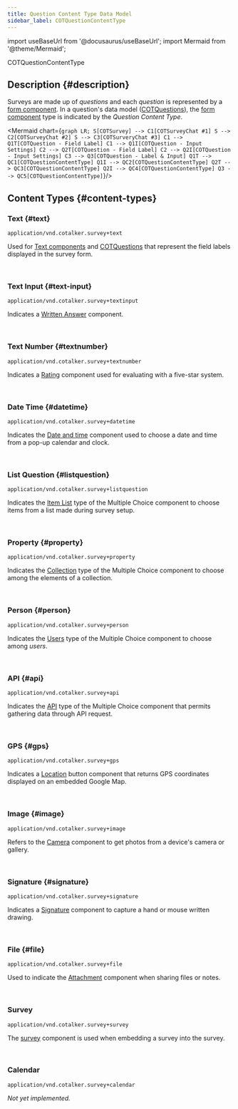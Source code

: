 ```yaml
---
title: Question Content Type Data Model
sidebar_label: COTQuestionContentType
---
```

import useBaseUrl from '@docusaurus/useBaseUrl'; 
import Mermaid from '@theme/Mermaid';

<span className="hero__subtitle">COTQuestionContentType</span>

## Description {#description}

Surveys are made up of _questions_ and each _question_ is represented by a [form component](/docs/documentation/admin/survey/survey_overview#form-components). In a question's data model ([COTQuestions](/docs/documentation/models/surveys/model_questions)), the [form component](/docs/documentation/admin/survey/survey_overview#form-components) type is indicated by the _Question Content Type_.

<Mermaid chart={`
	graph LR;
        S[COTSurvey] --> C1[COTSurveyChat #1]
        S --> C2[COTSurveyChat #2]
        S --> C3[COTSurveryChat #3]
        C1 --> Q1T[COTQuestion - Field Label]
        C1 --> Q1I[COTQuestion - Input Settings]
        C2 --> Q2T[COTQuestion - Field Label]
        C2 --> Q2I[COTQuestion - Input Settings]
        C3 --> Q3[COTQuestion - Label & Input]
        Q1T --> QC1[COTQuestionContentType]
        Q1I --> QC2[COTQuestionContentType]
        Q2T --> QC3[COTQuestionContentType]
        Q2I --> QC4[COTQuestionContentType]
        Q3 --> QC5[COTQuestionContentType]
`}/>

## Content Types {#content-types}

<div className="alert alert--secondary">

### Text {#text}
`application/vnd.cotalker.survey+text`

Used for [Text components](/docs/documentation/admin/survey/components/text_component) and [COTQuestions](/docs/documentation/models/surveys/model_questions) that represent the field labels displayed in the survey form.

</div>
<br/>

<div className="alert alert--secondary">

### Text Input {#text-input}
`application/vnd.cotalker.survey+textinput`

Indicates a [Written Answer](/docs/documentation/admin/survey/components/written_answer) component.

</div>
<br/>

<div className="alert alert--secondary">

### Text Number {#textnumber}
`application/vnd.cotalker.survey+textnumber`

Indicates a [Rating](/docs/documentation/admin/survey/components/rating) component used for evaluating with a five-star system.

</div>
<br/>

<div className="alert alert--secondary">

### Date Time {#datetime}
`application/vnd.cotalker.survey+datetime`

Indicates the [Date and time](/docs/documentation/admin/survey/components/date_and_time) component used to choose a date and time from a pop-up calendar and clock.

</div>
<br/>

<div className="alert alert--secondary">

### List Question {#listquestion}
`application/vnd.cotalker.survey+listquestion`

Indicates the [Item List](/docs/documentation/admin/survey/components/multiple_choice#list-of-items-type) type of the Multiple Choice component to choose items from a list made during survey setup.

</div>
<br/>

<div className="alert alert--secondary">

### Property {#property}
`application/vnd.cotalker.survey+property`

Indicates the [Collection](/docs/documentation/admin/survey/components/multiple_choice#collection-type) type of the Multiple Choice component to choose among the elements of a collection.

</div>
<br/>

<div className="alert alert--secondary">

### Person {#person}
`application/vnd.cotalker.survey+person`

Indicates the [Users](/docs/documentation/admin/survey/components/multiple_choice#users-type) type of the Multiple Choice component to choose among _users_.

</div>
<br/>

<div className="alert alert--secondary">

### API {#api}
`application/vnd.cotalker.survey+api`

Indicates the [API](/docs/documentation/admin/survey/components/multiple_choice#api-type) type of the Multiple Choice component that permits gathering data through API request.

</div>
<br/>

<div className="alert alert--secondary">

### GPS {#gps}
`application/vnd.cotalker.survey+gps`

Indicates a [Location](/docs/documentation/admin/survey/components/location) button component that returns GPS coordinates displayed on an embedded Google Map.

</div>
<br/>

<div className="alert alert--secondary">

### Image {#image}
`application/vnd.cotalker.survey+image`

Refers to the [Camera](/docs/documentation/admin/survey/components/camera) component to get photos from a device's camera or gallery.

</div>
<br/>

<div className="alert alert--secondary">

### Signature {#signature}
`application/vnd.cotalker.survey+signature`

Indicates a [Signature](/docs/documentation/admin/survey/components/signature) component to capture a hand or mouse written drawing.

</div>
<br/>

<div className="alert alert--secondary">

### File {#file}
`application/vnd.cotalker.survey+file`

Used to indicate the [Attachment](/docs/documentation/admin/survey/components/attachment) component when sharing files or notes.

</div>
<br/>

<div className="alert alert--secondary">

### Survey
`application/vnd.cotalker.survey+survey`

The [survey](/docs/documentation/admin/survey/components/survey) component is used when embedding a survey into the survey.

</div>
<br/>

<div className="alert alert--secondary">

### Calendar
`application/vnd.cotalker.survey+calendar`

_Not yet implemented._

</div>
<br/>
